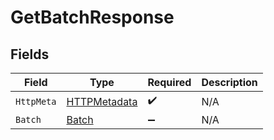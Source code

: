 # GetBatchResponse


## Fields

| Field                                                   | Type                                                    | Required                                                | Description                                             |
| ------------------------------------------------------- | ------------------------------------------------------- | ------------------------------------------------------- | ------------------------------------------------------- |
| `HttpMeta`                                              | [HTTPMetadata](../../Models/Components/HTTPMetadata.md) | :heavy_check_mark:                                      | N/A                                                     |
| `Batch`                                                 | [Batch](../../Models/Components/Batch.md)               | :heavy_minus_sign:                                      | N/A                                                     |